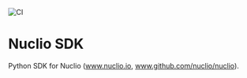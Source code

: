 ![CI](https://github.com/nuclio/nuclio-sdk-py/workflows/CI/badge.svg)

# Nuclio SDK

Python SDK for Nuclio (www.nuclio.io, www.github.com/nuclio/nuclio).
